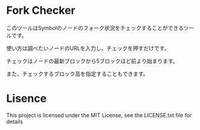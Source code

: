 # Fork Checker

このツールはSymbolのノードのフォーク状況をチェックすることができるツールです。

使い方は調べたいノードのURLを入力し、チェックを押すだけです。

チェックはノードの最新ブロックから5ブロックほど前より始まります。

また、チェックするブロック高を指定することもできます。

# Lisence

This project is licensed under the MIT License, see the LICENSE.txt file for details